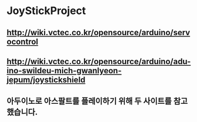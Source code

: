 # JoyStickProject
## http://wiki.vctec.co.kr/opensource/arduino/servocontrol
## http://wiki.vctec.co.kr/opensource/arduino/adu-ino-swildeu-mich-gwanlyeon-jepum/joystickshield
## 아두이노로 아스팔트를 플레이하기 위해 두 사이트를 참고했습니다.
